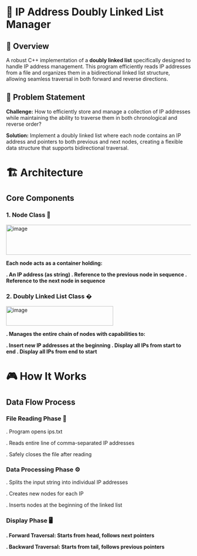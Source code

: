 # 🔗 IP Address Doubly Linked List Manager
## 📖 Overview
A robust C++ implementation of a **doubly linked list** specifically designed to handle IP address management. This program efficiently reads IP addresses from a file and organizes them in a bidirectional linked list structure, allowing seamless traversal in both forward and reverse directions.

## 🎯 Problem Statement
**Challenge:** How to efficiently store and manage a collection of IP addresses while maintaining the ability to traverse them in both chronological and reverse order?

**Solution:** Implement a doubly linked list where each node contains an IP address and pointers to both previous and next nodes, creating a flexible data structure that supports bidirectional traversal.

# 🏗️ Architecture
## Core Components
### 1. Node Class 🧩
<img width="587" height="82" alt="image" src="https://github.com/user-attachments/assets/886ad676-c5c3-41b0-921d-d22dd7f73ed6" />


**Each node acts as a container holding:**

**. An IP address (as string)
. Reference to the previous node in sequence
. Reference to the next node in sequence**

### 2. Doubly Linked List Class �
<img width="292" height="53" alt="image" src="https://github.com/user-attachments/assets/2af8f499-9330-4484-a2b7-560672b521a9" />

**. Manages the entire chain of nodes with capabilities to:**

**. Insert new IP addresses at the beginning
 . Display all IPs from start to end
. Display all IPs from end to start**

# 🎮 How It Works
## Data Flow Process
### File Reading Phase 📖

. Program opens ips.txt

. Reads entire line of comma-separated IP addresses

. Safely closes the file after reading

### Data Processing Phase ⚙️

. Splits the input string into individual IP addresses

. Creates new nodes for each IP

. Inserts nodes at the beginning of the linked list

### Display Phase 🖥️

**. Forward Traversal: Starts from head, follows next pointers**

**. Backward Traversal: Starts from tail, follows previous pointers**


